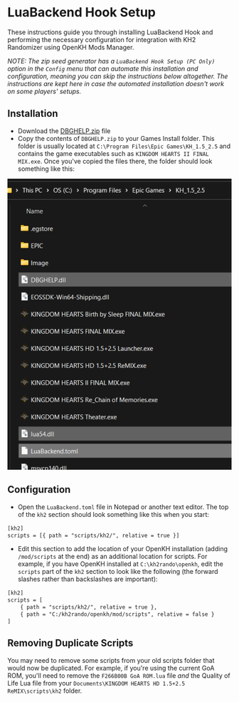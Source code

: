 # LuaBackend Hook Setup

These instructions guide you through installing LuaBackend Hook and performing the necessary configuration for
integration with KH2 Randomizer using OpenKH Mods Manager.

_NOTE: The zip seed generator has a `LuaBackend Hook Setup (PC Only)` option in the `Config` menu that can automate this
installation and configuration, meaning you can skip the instructions below altogether. The instructions are kept here
in case the automated installation doesn't work on some players' setups._

## Installation

* Download the [DBGHELP.zip](https://github.com/Sirius902/LuaBackend/releases/latest/download/DBGHELP.zip) file
* Copy the contents of `DBGHELP.zip` to your Games Install folder. This folder is usually located at
  `C:\Program Files\Epic Games\KH_1.5_2.5` and contains the game executables such as
  `KINGDOM HEARTS II FINAL MIX.exe`. Once you've copied the files there, the folder should look something like this:

![Games Install Directory Screenshot](games-install-directory.png)

## Configuration

* Open the `LuaBackend.toml` file in Notepad or another text editor. The top of the `kh2` section should look something
  like this when you start:

```
[kh2]
scripts = [{ path = "scripts/kh2/", relative = true }]
```

* Edit this section to add the location of your OpenKH installation (adding `/mod/scripts` at the end) as an
  additional location for scripts. For example, if you have OpenKH installed at `C:\kh2rando\openkh`, edit the `scripts`
  part of the `kh2` section to look like the following (the forward slashes rather than backslashes are important):

```
[kh2]
scripts = [
    { path = "scripts/kh2/", relative = true },
    { path = "C:/kh2rando/openkh/mod/scripts", relative = false }
]
```

## Removing Duplicate Scripts

You may need to remove some scripts from your old scripts folder that would now be duplicated. For example, if you're
using the current GoA ROM, you'll need to remove the `F266B00B GoA ROM.lua` file _and_ the Quality of Life Lua file
from your `Documents\KINGDOM HEARTS HD 1.5+2.5 ReMIX\scripts\kh2` folder.
